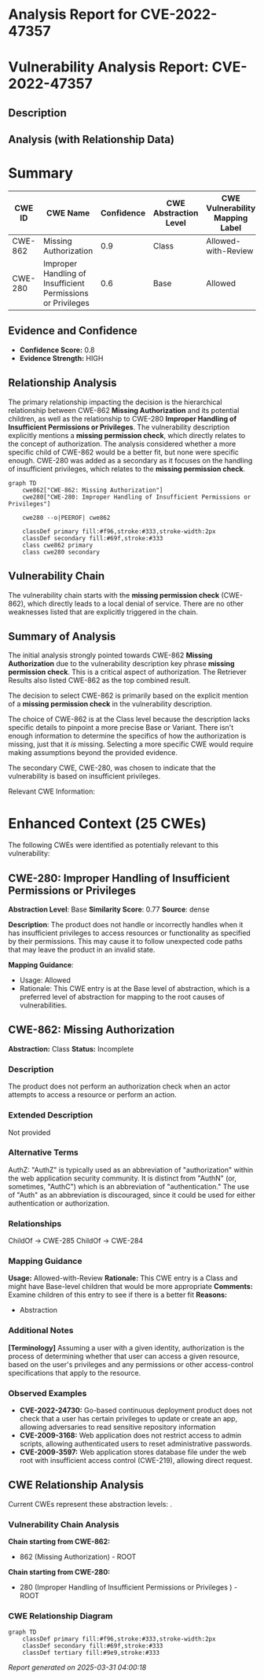# Analysis Report for CVE-2022-47357

# Vulnerability Analysis Report: CVE-2022-47357

## Description



## Analysis (with Relationship Data)

# Summary
| CWE ID  | CWE Name                     | Confidence | CWE Abstraction Level | CWE Vulnerability Mapping Label | CWE-Vulnerability Mapping Notes |
|---------|------------------------------|------------|-----------------------|---------------------------------|-----------------------------------|
| CWE-862 | Missing Authorization        | 0.9        | Class                 | Allowed-with-Review             | Primary CWE                      |
| CWE-280 | Improper Handling of Insufficient Permissions or Privileges | 0.6        | Base                  | Allowed             | Secondary CWE              |

## Evidence and Confidence

*   **Confidence Score:** 0.8
*   **Evidence Strength:** HIGH

## Relationship Analysis
The primary relationship impacting the decision is the hierarchical relationship between CWE-862 **Missing Authorization** and its potential children, as well as the relationship to CWE-280 **Improper Handling of Insufficient Permissions or Privileges**. The vulnerability description explicitly mentions a **missing permission check**, which directly relates to the concept of authorization. The analysis considered whether a more specific child of CWE-862 would be a better fit, but none were specific enough. CWE-280 was added as a secondary as it focuses on the handling of insufficient privileges, which relates to the **missing permission check**.

```mermaid
graph TD
    cwe862["CWE-862: Missing Authorization"]
    cwe280["CWE-280: Improper Handling of Insufficient Permissions or Privileges"]

    cwe280 --o|PEEROF| cwe862

    classDef primary fill:#f96,stroke:#333,stroke-width:2px
    classDef secondary fill:#69f,stroke:#333
    class cwe862 primary
    class cwe280 secondary
```

## Vulnerability Chain
The vulnerability chain starts with the **missing permission check** (CWE-862), which directly leads to a local denial of service. There are no other weaknesses listed that are explicitly triggered in the chain.

## Summary of Analysis
The initial analysis strongly pointed towards CWE-862 **Missing Authorization** due to the vulnerability description key phrase **missing permission check**. This is a critical aspect of authorization. The Retriever Results also listed CWE-862 as the top combined result.

The decision to select CWE-862 is primarily based on the explicit mention of a **missing permission check** in the vulnerability description.

The choice of CWE-862 is at the Class level because the description lacks specific details to pinpoint a more precise Base or Variant. There isn't enough information to determine the specifics of how the authorization is missing, just that it *is* missing. Selecting a more specific CWE would require making assumptions beyond the provided evidence.

The secondary CWE, CWE-280, was chosen to indicate that the vulnerability is based on insufficient privileges.

Relevant CWE Information:

# Enhanced Context (25 CWEs)
The following CWEs were identified as potentially relevant to this vulnerability:

## CWE-280: Improper Handling of Insufficient Permissions or Privileges
**Abstraction Level**: Base
**Similarity Score**: 0.77
**Source**: dense

**Description**:
The product does not handle or incorrectly handles when it has insufficient privileges to access resources or functionality as specified by their permissions. This may cause it to follow unexpected code paths that may leave the product in an invalid state.

**Mapping Guidance**:
- Usage: Allowed
- Rationale: This CWE entry is at the Base level of abstraction, which is a preferred level of abstraction for mapping to the root causes of vulnerabilities.

## CWE-862: Missing Authorization
**Abstraction:** Class
**Status:** Incomplete

### Description
The product does not perform an authorization check when an actor attempts to access a resource or perform an action.

### Extended Description
Not provided

### Alternative Terms
AuthZ: "AuthZ" is typically used as an abbreviation of "authorization" within the web application security community. It is distinct from "AuthN" (or, sometimes, "AuthC") which is an abbreviation of "authentication." The use of "Auth" as an abbreviation is discouraged, since it could be used for either authentication or authorization.

### Relationships
ChildOf -> CWE-285
ChildOf -> CWE-284

### Mapping Guidance
**Usage:** Allowed-with-Review
**Rationale:** This CWE entry is a Class and might have Base-level children that would be more appropriate
**Comments:** Examine children of this entry to see if there is a better fit
**Reasons:**
- Abstraction

### Additional Notes
**[Terminology]** Assuming a user with a given identity, authorization is the process of determining whether that user can access a given resource, based on the user's privileges and any permissions or other access-control specifications that apply to the resource.
### Observed Examples
- **CVE-2022-24730:** Go-based continuous deployment product does not check that a user has certain privileges to update or create an app, allowing adversaries to read sensitive repository information
- **CVE-2009-3168:** Web application does not restrict access to admin scripts, allowing authenticated users to reset administrative passwords.
- **CVE-2009-3597:** Web application stores database file under the web root with insufficient access control (CWE-219), allowing direct request.


## CWE Relationship Analysis

Current CWEs represent these abstraction levels: .


### Vulnerability Chain Analysis

**Chain starting from CWE-862:**
- 862 (Missing Authorization) - ROOT


**Chain starting from CWE-280:**
- 280 (Improper Handling of Insufficient Permissions or Privileges ) - ROOT



### CWE Relationship Diagram

```mermaid
graph TD
    classDef primary fill:#f96,stroke:#333,stroke-width:2px
    classDef secondary fill:#69f,stroke:#333
    classDef tertiary fill:#9e9,stroke:#333
```



*Report generated on 2025-03-31 04:00:18*
